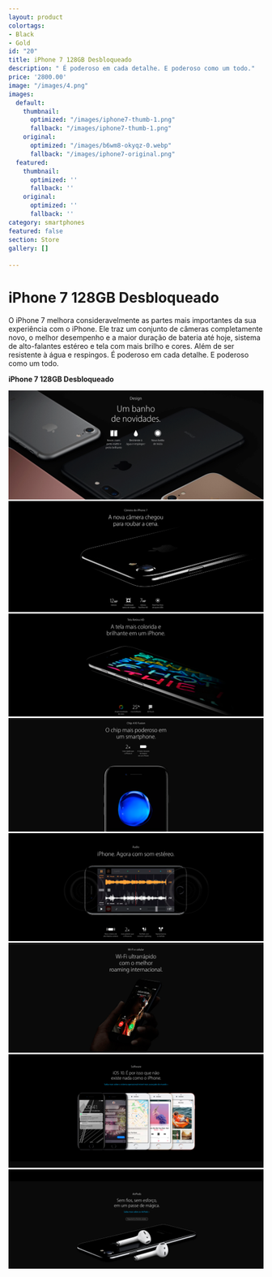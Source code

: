 ```yaml
---
layout: product
colortags:
- Black
- Gold
id: "20"
title: iPhone 7 128GB Desbloqueado
description: " É poderoso em cada detalhe. E poderoso como um todo."
price: '2800.00'
image: "/images/4.png"
images:
  default:
    thumbnail:
      optimized: "/images/iphone7-thumb-1.png"
      fallback: "/images/iphone7-thumb-1.png"
    original:
      optimized: "/images/b6wm8-okyqz-0.webp"
      fallback: "/images/iphone7-original.png"
  featured:
    thumbnail:
      optimized: ''
      fallback: ''
    original:
      optimized: ''
      fallback: ''
category: smartphones
featured: false
section: Store
gallery: []

---
```

# iPhone 7 128GB Desbloqueado

O iPhone 7 melhora consideravelmente as partes mais importantes da sua experiência com o iPhone. Ele traz um conjunto de câmeras completamente novo, o melhor desempenho e a maior duração de bateria até hoje, sistema de alto-falantes estéreo e tela com mais brilho e cores. Além de ser resistente à água e respingos. É poderoso em cada detalhe. E poderoso como um todo.

**iPhone 7 128GB Desbloqueado**

![](/images/1.png)![](/images/2.png)  
![](/images/3.png)  
![](/images/4.png)  
![](/images/5.png)  
![](/images/6.png)  
![](/images/7.png)  
![](/images/8.png)